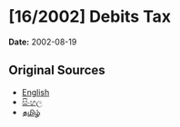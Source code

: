 # [16/2002] Debits Tax

**Date:** 2002-08-19

## Original Sources

- [English](https://documents.gov.lk/view/acts/2002/8/16-2002_E.pdf)
- [සිංහල](https://documents.gov.lk/view/acts/2002/8/16-2002_S.pdf)
- [தமிழ்](https://documents.gov.lk/view/acts/2002/8/16-2002_T.pdf)
